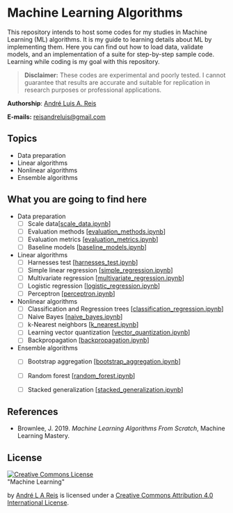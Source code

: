 # Machine Learning Algorithms

This repository intends to host some codes for my studies in Machine Learning (ML) algorithms. It is my guide to learning details about ML by implementing them. Here you can find out how to load data, validate models, and an implementation of a suite for step-by-step sample code. Learning while coding is my goal with this repository.

>**Disclaimer:** These codes are experimental and poorly tested. I cannot guarantee that results are accurate and suitable for replication in research purposes or professional applications. 

**Authorship**: [André Luis A. Reis](https://www.pinga-lab.org/people/andre.html)

**E-mails:** reisandreluis@gmail.com


## Topics

* Data preparation
* Linear algorithms
* Nonlinear algorithms
* Ensemble algorithms


## What you are going to find here

- Data preparation
    - [ ] Scale data[[scale_data.ipynb]()]
    - [ ] Evaluation methods [[evaluation_methods.ipynb]()]
    - [ ] Evaluation metrics [[evaluation_metrics.ipynb]()]
    - [ ] Baseline models [[baseline_models.ipynb]()]

- Linear algorithms 
    - [ ] Harnesses test [[harnesses_test.ipynb]()]
    - [ ] Simple linear regression [[simple_regression.ipynb]()]
    - [ ] Multivariate regression [[multivariate_regression.ipynb]()]
    - [ ] Logistic regression [[logistic_regression.ipynb]()]
    - [ ] Perceptron [[perceptron.ipynb]()]

- Nonlinear algorithms 
    - [ ] Classification and Regression trees [[classification_regression.ipynb]()]
    - [ ] Naive Bayes [[naive_bayes.ipynb]()]
    - [ ] k-Nearest neighbors [[k_nearest.ipynb]()]
    - [ ] Learning vector quantization [[vector_quantization.ipynb]()]
    - [ ] Backpropagation [[backpropagation.ipynb]()]

- Ensemble algorithms
    - [ ] Bootstrap aggregation [[bootstrap_aggregation.ipynb]()]
    - [ ] Random forest [[random_forest.ipynb]()]
    - [ ] Stacked generalization [[stacked_generalization.ipynb]()] 



## References 

* Brownlee, J. 2019. *Machine Learning Algorithms From Scratch*, Machine Learning Mastery.


## License

<a rel="license" href="http://creativecommons.org/licenses/by/4.0/"><img alt="Creative Commons License" style="border-width:0" src="https://i.creativecommons.org/l/by/4.0/88x31.png" /></a><br /><span xmlns:dct="http://purl.org/dc/terms/" href="http://purl.org/dc/dcmitype/Text" property="dct:title" rel="dct:type">"Machine Learning"</span>

by <a xmlns:cc="http://creativecommons.org/ns#" href="https://github.com/andrelreis/machine-learning" property="cc:attributionName" rel="cc:attributionURL">André L A Reis</a> is licensed under a <a rel="license" href="http://creativecommons.org/licenses/by/4.0/">Creative Commons Attribution 4.0 International License</a>.

